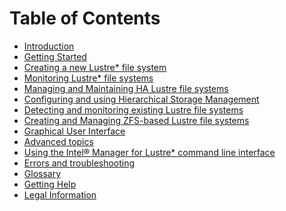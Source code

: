 # Table of Contents

- <a href="docs/Introduction_1_0.md">Introduction</a>
- <a href="docs/Getting_started_2_0.md">Getting Started</a>
- <a href="docs/Creating_new_lustre_fs_3_0.md">Creating a new Lustre* file system</a>
- <a href="docs/Monitoring_lustre_fs_4_0.md">Monitoring Lustre* file systems</a>
- <a href="docs/Manage_maintain_HA_lustre_fs_5_0.md">Managing and Maintaining HA Lustre file systems</a>
- <a href="docs/Config_and_using_HSM_6_0.md">Configuring and using Hierarchical Storage Management</a>
- <a href="docs/Detect_and_monitor_existing_LFS_7_0.md">Detecting and monitoring existing Lustre file systems</a>
- <a href="docs/Create_and_manage_ZFS_based_LFS_8_0.md">Creating and Managing ZFS-based Lustre file systems</a>
- <a href="docs/Graphical_User_Interface_9_0.md">Graphical User Interface</a>
- <a href="docs/Advanced_Topics_10_0.md">Advanced topics</a>
- <a href="docs/Using_IML_CLI_11_0.md">Using the Intel® Manager for Lustre* command line interface</a>
- <a href="docs/Errors_Troubleshooting_12_0.md">Errors and troubleshooting</a>
- <a href="docs/Glossary_13_0.md">Glossary</a>
- <a href="docs/Getting_help_14_0.md">Getting Help</a>
- <a href="docs/Legal_information_15_0.md">Legal Information</a>
